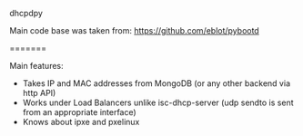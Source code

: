 dhcpdpy

Main code base was taken from: https://github.com/eblot/pybootd

=======

Main features:
- Takes IP and MAC addresses from MongoDB (or any other backend via http API)
- Works under Load Balancers unlike isc-dhcp-server (udp sendto is sent from an appropriate interface)
- Knows about ipxe and pxelinux
